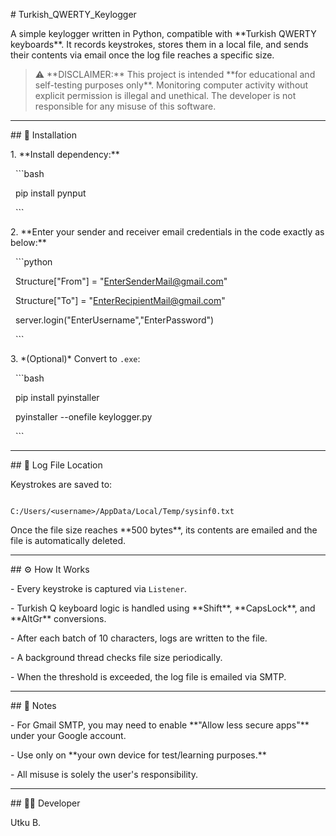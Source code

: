 \# Turkish\_QWERTY\_Keylogger



A simple keylogger written in Python, compatible with \*\*Turkish QWERTY keyboards\*\*. It records keystrokes, stores them in a local file, and sends their contents via email once the log file reaches a specific size.



>⚠️ \*\*DISCLAIMER:\*\* This project is intended \*\*for educational and self-testing purposes only\*\*. Monitoring computer activity without explicit permission is illegal and unethical. The developer is not responsible for any misuse of this software.



---



\## 🚀 Installation



1\. \*\*Install dependency:\*\*



&nbsp;  ```bash

&nbsp;  pip install pynput

&nbsp;  ```



2\. \*\*Enter your sender and receiver email credentials in the code exactly as below:\*\*



&nbsp;  ```python

&nbsp;  Structure\["From"] = "EnterSenderMail@gmail.com"

&nbsp;  Structure\["To"] = "EnterRecipientMail@gmail.com"

&nbsp;  server.login("EnterUsername","EnterPassword")

&nbsp;  ```



3\. \*(Optional)\* Convert to `.exe`:



&nbsp;  ```bash

&nbsp;  pip install pyinstaller

&nbsp;  pyinstaller --onefile keylogger.py

&nbsp;  ```



---



\## 📁 Log File Location



Keystrokes are saved to:



```

C:/Users/<username>/AppData/Local/Temp/sysinf0.txt

```



Once the file size reaches \*\*500 bytes\*\*, its contents are emailed and the file is automatically deleted.



---



\## ⚙️ How It Works



\- Every keystroke is captured via `Listener`.

\- Turkish Q keyboard logic is handled using \*\*Shift\*\*, \*\*CapsLock\*\*, and \*\*AltGr\*\* conversions.

\- After each batch of 10 characters, logs are written to the file.

\- A background thread checks file size periodically.

\- When the threshold is exceeded, the log file is emailed via SMTP.



---



\## 📌 Notes



\- For Gmail SMTP, you may need to enable \*\*"Allow less secure apps"\*\* under your Google account.

\- Use only on \*\*your own device for test/learning purposes.\*\*

\- All misuse is solely the user's responsibility.



---



\## 👨‍💻 Developer



Utku B.



